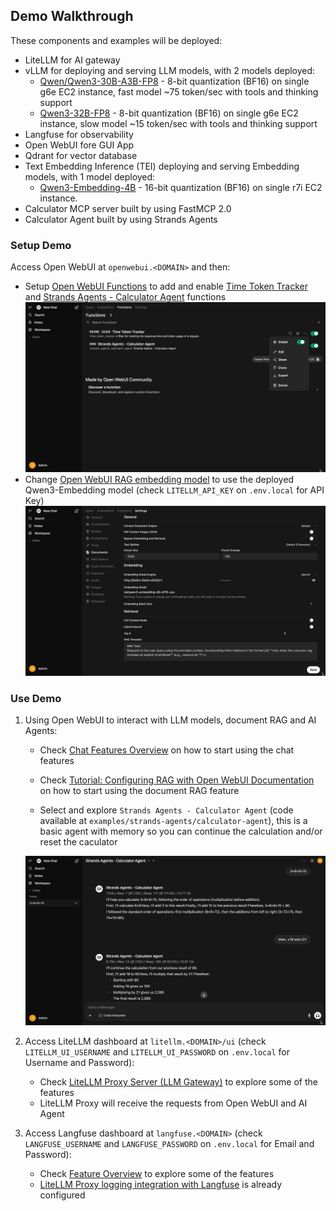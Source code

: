 ## Demo Walkthrough

These components and examples will be deployed:

- LiteLLM for AI gateway
- vLLM for deploying and serving LLM models, with 2 models deployed:
  - [Qwen/Qwen3-30B-A3B-FP8](https://huggingface.co/Qwen/Qwen3-30B-A3B-FP8) - 8-bit quantization (BF16) on single g6e EC2 instance, fast model ~75 token/sec with tools and thinking support
  - [Qwen3-32B-FP8](https://huggingface.co/Qwen/Qwen3-32B-FP8) - 8-bit quantization (BF16) on single g6e EC2 instance, slow model ~15 token/sec with tools and thinking support
- Langfuse for observability
- Open WebUI fore GUI App
- Qdrant for vector database
- Text Embedding Inference (TEI) deploying and serving Embedding models, with 1 model deployed:
  - [Qwen3-Embedding-4B](https://huggingface.co/Qwen/Qwen3-Embedding-4B) - 16-bit quantization (BF16) on single r7i EC2 instance.
- Calculator MCP server built by using FastMCP 2.0
- Calculator Agent built by using Strands Agents

### Setup Demo

Access Open WebUI at `openwebui.<DOMAIN>` and then:

- Setup [Open WebUI Functions](https://docs.openwebui.com/features/plugin/functions/#%EF%B8%8F-how-to-use-functions) to add and enable [Time Token Tracker](https://openwebui.com/f/owndev/time_token_tracker) and [Strands Agents - Calculator Agent](../examples/strands-agents/calculator-agent/openwebui_pipe_function.py) functions
  ![Open WebUI Functions](../assets/openwebui_functions.png)
- Change [Open WebUI RAG embedding model](https://docs.openwebui.com/features/rag#rag-embedding-support) to use the deployed Qwen3-Embedding model (check `LITELLM_API_KEY` on `.env.local` for API Key)
  ![Open WebUI Functions](../assets/openwebui_embedding_model.png)

### Use Demo

1. Using Open WebUI to interact with LLM models, document RAG and AI Agents:

   - Check [Chat Features Overview](https://docs.openwebui.com/features/chat-features) on how to start using the chat features

   - Check [Tutorial: Configuring RAG with Open WebUI Documentation](https://docs.openwebui.com/tutorials/tips/rag-tutorial) on how to start using the document RAG feature
   - Select and explore `Strands Agents - Calculator Agent` (code available at `examples/strands-agents/calculator-agent`), this is a basic agent with memory so you can continue the calculation and/or reset the caculator

   ![Open WebUI Functions](../assets/openwebui_embedding_calculator_agent.png)

2. Access LiteLLM dashboard at `litellm.<DOMAIN>/ui` (check `LITELLM_UI_USERNAME` and `LITELLM_UI_PASSWORD` on `.env.local` for Username and Password):
   - Check [LiteLLM Proxy Server (LLM Gateway)](https://docs.litellm.ai/docs/simple_proxy) to explore some of the features
   - LiteLLM Proxy will receive the requests from Open WebUI and AI Agent
3. Access Langfuse dashboard at `langfuse.<DOMAIN>` (check `LANGFUSE_USERNAME` and `LANGFUSE_PASSWORD` on `.env.local` for Email and Password):
   - Check [Feature Overview](https://langfuse.com/docs/core-features) to explore some of the features
   - [LiteLLM Proxy logging integration with Langfuse](https://docs.litellm.ai/docs/proxy/logging#langfuse) is already configured
